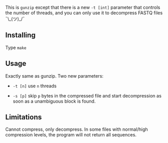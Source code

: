 This is `gunzip` except that there is a new `-t [int]` parameter that controls the number of threads, and you can only use it to decompress FASTQ files ¯\\\_(ツ)\_/¯


## Installing

Type `make`

## Usage 

Exactly same as gunzip. Two new parameters:

* `-t [n]` use `n` threads

* `-s [p]` skip `p` bytes in the compressed file and start decompression as soon as a unambiguous block is found.

## Limitations

Cannot compress, only decompress. In some files with normal/high compression levels, the program will not return all sequences.
